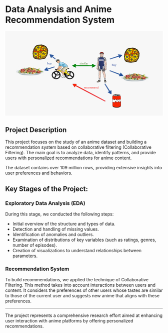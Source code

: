 # Data Analysis and Anime Recommendation System

![alt text](image.png)

## Project Description
This project focuses on the study of an anime dataset and building a recommendation system based on collaborative filtering (Collaborative Filtering). The main goal is to analyze data, identify patterns, and provide users with personalized recommendations for anime content.

The dataset contains over 109 million rows, providing extensive insights into user preferences and behaviors.

## Key Stages of the Project:

### Exploratory Data Analysis (EDA)

During this stage, we conducted the following steps:

* Initial overview of the structure and types of data.
* Detection and handling of missing values.
* Identification of anomalies and outliers.
* Examination of distributions of key variables (such as ratings, genres, number of episodes).
* Creation of visualizations to understand relationships between parameters.

### Recommendation System

To build recommendations, we applied the technique of Collaborative Filtering. This method takes into account interactions between users and content. It considers the preferences of other users whose tastes are similar to those of the current user and suggests new anime that aligns with these preferences.

---

The project represents a comprehensive research effort aimed at enhancing user interaction with anime platforms by offering personalized recommendations.